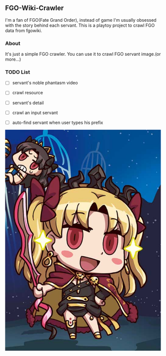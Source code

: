 ## FGO-Wiki-Crawler

I'm a fan of FGO(Fate Grand Order), instead of game I'm usually obsessed with the story behind each servant. This is a playtoy project to crawl FGO data from fgowiki.

### About
It's just a simple FGO crawler. You can use it to crawl FGO servant image.(or more...)

### TODO List
- [ ] servant's noble phantasm video
- [ ] crawl resource
- [ ] servant's detail
- [ ] crawl an input servant
- [ ] auto-find servant when user types his prefix



![image](https://github.com/byelaney/FGO-Wiki-Crawler/blob/master/196_E.jpg)
